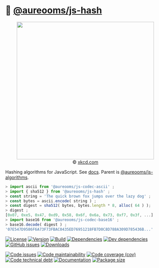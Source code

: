 :hocho: [@aureooms/js-hash](https://make-github-pseudonymous-again.github.io/js-hash)
==

<p align="center">
<a href="https://xkcd.com/1286">
<img src="https://imgs.xkcd.com/comics/encryptic.png" width="432"/>
</a><br/>
© <a href="https://xkcd.com">xkcd.com</a>
</p>

Hashing algorithms for JavaScript.
See [docs](https://make-github-pseudonymous-again.github.io/js-hash).
Parent is [@aureooms/js-algorithms](https://github.com/aureooms/js-algorithms).

```js
> import ascii from '@aureooms/js-codec-ascii' ;
> import { sha512 } from '@aureooms/js-hash' ;
> const string = 'The quick brown fox jumps over the lazy dog' ;
> const bytes = ascii.encode( string ) ;
> const digest = sha512( bytes, bytes.length * 8, alloc( 64 ) );
> digest ;
[0x07, 0xe5, 0x47, 0xd9, 0x58, 0x6f, 0x6a, 0x73, 0xf7, 0x3f, ...]
> import base16 from '@aureooms/js-codec-base16' ;
> base16.decode( digest ) ;
'07E547D9586F6A73F73FBAC0435ED76951218FB7D0C8D788A309D785436B...'
```

[![License](https://img.shields.io/github/license/aureooms/js-hash.svg)](https://raw.githubusercontent.com/aureooms/js-hash/main/LICENSE)
[![Version](https://img.shields.io/npm/v/@aureooms/js-hash.svg)](https://www.npmjs.org/package/@aureooms/js-hash)
[![Build](https://img.shields.io/travis/aureooms/js-hash/main.svg)](https://travis-ci.org/aureooms/js-hash/branches)
[![Dependencies](https://img.shields.io/david/aureooms/js-hash.svg)](https://david-dm.org/aureooms/js-hash)
[![Dev dependencies](https://img.shields.io/david/dev/aureooms/js-hash.svg)](https://david-dm.org/aureooms/js-hash?type=dev)
[![GitHub issues](https://img.shields.io/github/issues/aureooms/js-hash.svg)](https://github.com/aureooms/js-hash/issues)
[![Downloads](https://img.shields.io/npm/dm/@aureooms/js-hash.svg)](https://www.npmjs.org/package/@aureooms/js-hash)

[![Code issues](https://img.shields.io/codeclimate/issues/aureooms/js-hash.svg)](https://codeclimate.com/github/aureooms/js-hash/issues)
[![Code maintainability](https://img.shields.io/codeclimate/maintainability/aureooms/js-hash.svg)](https://codeclimate.com/github/aureooms/js-hash/trends/churn)
[![Code coverage (cov)](https://img.shields.io/codecov/c/gh/aureooms/js-hash/main.svg)](https://codecov.io/gh/aureooms/js-hash)
[![Code technical debt](https://img.shields.io/codeclimate/tech-debt/aureooms/js-hash.svg)](https://codeclimate.com/github/aureooms/js-hash/trends/technical_debt)
[![Documentation](https://make-github-pseudonymous-again.github.io/js-hash/badge.svg)](https://make-github-pseudonymous-again.github.io/js-hash/source.html)
[![Package size](https://img.shields.io/bundlephobia/minzip/@aureooms/js-hash)](https://bundlephobia.com/result?p=@aureooms/js-hash)
